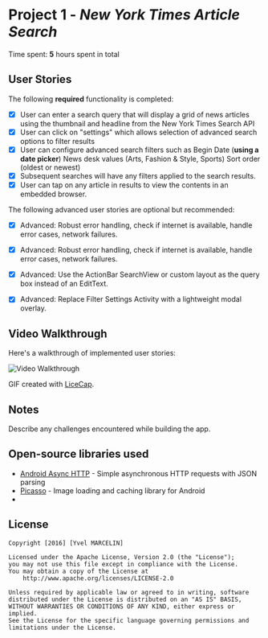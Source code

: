 # Project 1 - *New York Times Article Search*


Time spent: **5** hours spent in total

## User Stories

The following **required** functionality is completed:

* [x] User can enter a search query that will display a grid of news articles using the thumbnail and headline from the New York Times Search API
* [x] User can click on "settings" which allows selection of advanced search options to filter results
* [x] User can configure advanced search filters such as
       Begin Date (**using a date picker**)
       News desk values (Arts, Fashion & Style, Sports)
	   Sort order (oldest or newest)
* [x] Subsequent searches will have any filters applied to the search results.
* [x] User can tap on any article in results to view the contents in an embedded browser.

The following advanced user stories are optional but recommended:

* [x] Advanced: Robust error handling, check if internet is available, handle error cases, network failures.
* [x] Advanced: Robust error handling, check if internet is available, handle error cases, network failures.
* [x] Advanced: Use the ActionBar SearchView or custom layout as the query box instead of an EditText.
* [x] Advanced: Replace Filter Settings Activity with a lightweight modal overlay.


## Video Walkthrough 

Here's a walkthrough of implemented user stories:

<img src='http://i.imgur.com/link/to/your/gif/Essai3.gif' title='Video Walkthrough' width='' alt='Video Walkthrough' />

GIF created with [LiceCap](http://www.cockos.com/licecap/).

## Notes

Describe any challenges encountered while building the app.

## Open-source libraries used

- [Android Async HTTP](https://github.com/loopj/android-async-http) - Simple asynchronous HTTP requests with JSON parsing
- [Picasso](http://square.github.io/picasso/) - Image loading and caching library for Android
- 

## License

    Copyright [2016] [Yvel MARCELIN]

    Licensed under the Apache License, Version 2.0 (the "License");
    you may not use this file except in compliance with the License.
    You may obtain a copy of the License at
        http://www.apache.org/licenses/LICENSE-2.0

    Unless required by applicable law or agreed to in writing, software
    distributed under the License is distributed on an "AS IS" BASIS,
    WITHOUT WARRANTIES OR CONDITIONS OF ANY KIND, either express or implied.
    See the License for the specific language governing permissions and
    limitations under the License.
